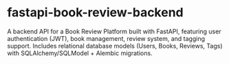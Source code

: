# fastapi-book-review-backend
A backend API for a Book Review Platform built with FastAPI, featuring user authentication (JWT), book management, review system, and tagging support. Includes relational database models (Users, Books, Reviews, Tags) with SQLAlchemy/SQLModel + Alembic migrations.